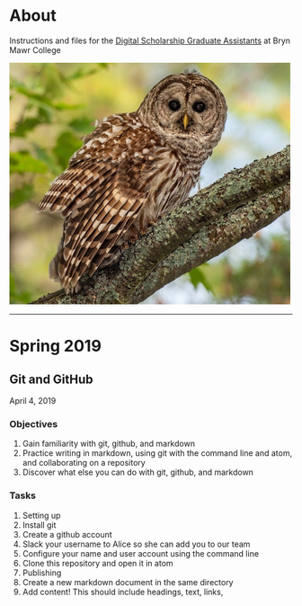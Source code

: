 # About
Instructions and files for the [Digital Scholarship Graduate Assistants](http://digitalscholarship.blogs.brynmawr.edu/gcol/) at Bryn Mawr College

![An owl on a branch](/images/dennis-buchner-482807-unsplash.jpg)

---
# Spring 2019

## Git and GitHub
April 4, 2019

### Objectives
1. Gain familiarity with git, github, and markdown
2. Practice writing in markdown, using git with the command line and atom, and collaborating on a repository
3. Discover what else you can do with git, github, and markdown

### Tasks
1. Setting up
  1. Install git
  2. Create a github account
  3. Slack your username to Alice so she can add you to our team
  4. Configure your name and user account using the command line
  5. Clone this repository and open it in atom
2. Publishing
  1. Create a new markdown document in the same directory
  2. Add content! This should include headings, text, links,
